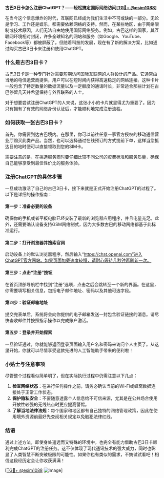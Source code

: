 **古巴3日卡怎么注册ChatGPT？——轻松搞定国际网络访问[[TG💪+ @esim1088](https://t.me/s/esim1088)]**

在当今这个信息爆炸的时代，互联网已经成为我们生活中不可或缺的一部分。无论是学习、工作还是娱乐，都需要依赖网络的支持。然而，在某些地区，由于网络限制或技术原因，人们无法自由地使用国际网络服务。例如，古巴这样的国家，其互联网环境相对封闭，许多全球知名的网站和服务（如Google、YouTube、Facebook等）都被屏蔽了。但随着科技的发展，现在有了新的解决方案，比如通过购买古巴3日卡来注册和使用ChatGPT。

### 什么是古巴3日卡？

古巴3日卡是一种专门针对需要短期访问国际互联网的人群设计的产品。它通常由当地的电信运营商提供，用户可以在短时间内获得高速稳定的网络连接。这种卡片一般包含了特定数量的数据流量以及一定额度的通话时长，非常适合那些计划在古巴停留几天并希望保持与外界联系的人士。

对于想要尝试注册ChatGPT的人来说，这张小小的卡片就显得尤为重要了。因为只有拥有了有效的网络身份认证后，才能顺利地完成注册流程。

### 如何获取一张古巴3日卡？

首先，你需要到达古巴境内。在那里，你可以前往任意一家官方授权的移动通信营业厅购买此类产品。当然，也可以选择通过在线预订的方式提前下单，这样当您抵达目的地时便可以直接领取到您的SIM卡。

需要注意的是，在挑选服务商时要仔细比较不同公司的资费标准和服务质量，确保自己能够享受到最佳性价比的服务体验。

### 注册ChatGPT的具体步骤

一旦成功激活了自己的古巴3日卡，接下来就是正式开始注册ChatGPT的过程了。以下是详细的操作指南：

#### 第一步：准备必要的设备
确保你的手机或者平板电脑已经安装了最新的浏览器应用程序，并且电量充足。此外，还需要确认设备支持GSM网络制式，因为大多数古巴的移动网络都基于此标准运行。

#### 第二步：打开浏览器并搜索官网
启动设备上的默认浏览器程序，然后输入“https://chat.openai.com”进入ChatGPT官方网站。如果页面加载速度较慢，请耐心等待几秒钟再刷新一次。

#### 第三步：点击“注册”按钮
在首页顶部导航栏中找到“注册”选项，点击之后会跳转至一个新的界面。在这里，你需要填写相关信息，包括电子邮件地址、密码以及其他可选字段。

#### 第四步：验证邮箱地址
提交完表单后，系统将会向你提供的电子邮箱发送一封包含验证链接的消息。请尽快查收邮件并按照指示操作以完成账户激活。

#### 第五步：登录并开始探索
一旦验证通过，你就能够返回登录页面输入用户名和密码来访问个人主页了。从这里开始，你就可以尽情享受这款先进的人工智能助手带来的便利啦！

### 小贴士与注意事项

尽管整个过程看似简单明了，但在实际执行过程中仍需注意以下几点：

1. **检查网络状态**：在进行任何操作之前，请务必确认当前的Wi-Fi或蜂窝数据连接处于正常工作状态。
2. **保护隐私安全**：不要随意透露个人信息给不可信来源，尤其是在公共场合使用开放性较强的无线热点时更应提高警惕。
3. **了解当地法律法规**：每个国家和地区都有自己独特的网络管理政策，因此在使用境外资源前最好先查阅相关规定以免触犯法律红线。

### 结语

通过上述方法，即使身处遥远而又特殊的环境中，也完全有能力借助古巴3日卡顺利完成ChatGPT的注册任务。这不仅体现了现代通讯技术的强大威力，同时也彰显了人类智慧不断突破极限的可能性。如果你也有类似的需求，不妨试试看吧！相信这段经历定会让你收获满满！

[[TG💪+ @esim1088](https://t.me/s/esim1088) ![Image](https://i.postimg.cc/4NQfJmqS/Snipaste-2025-05-13-00-14-12.png)]